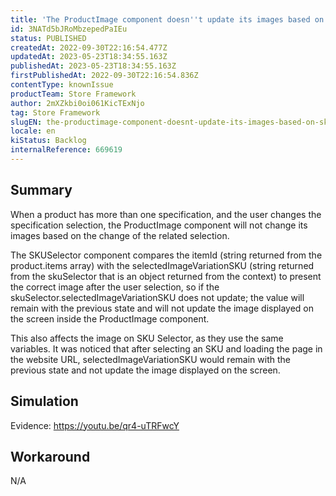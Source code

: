 ```yaml
---
title: 'The ProductImage component doesn''t update its images based on SKU specifications change'
id: 3NATd5bJRoMbzepedPaIEu
status: PUBLISHED
createdAt: 2022-09-30T22:16:54.477Z
updatedAt: 2023-05-23T18:34:55.163Z
publishedAt: 2023-05-23T18:34:55.163Z
firstPublishedAt: 2022-09-30T22:16:54.836Z
contentType: knownIssue
productTeam: Store Framework
author: 2mXZkbi0oi061KicTExNjo
tag: Store Framework
slugEN: the-productimage-component-doesnt-update-its-images-based-on-sku-specifications-change
locale: en
kiStatus: Backlog
internalReference: 669619
---
```


## Summary



When a product has more than one specification, and the user changes the specification selection, the ProductImage component will not change its images based on the change of the related selection.

The SKUSelector component compares the itemId (string returned from the product.items array) with the selectedImageVariationSKU (string returned from the skuSelector that is an object returned from the context) to present the correct image after the user selection, so if the skuSelector.selectedImageVariationSKU does not update; the value will remain with the previous state and will not update the image displayed on the screen inside the ProductImage component.

This also affects the image on SKU Selector, as they use the same variables. It was noticed that after selecting an SKU and loading the page in the website URL, selectedImageVariationSKU would remain with the previous state and not update the image displayed on the screen.


##

## Simulation


Evidence: https://youtu.be/qr4-uTRFwcY


##

## Workaround


N/A

